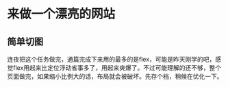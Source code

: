 # 来做一个漂亮的网站

## 简单切图

连夜把这个任务做完，通篇完成下来用的最多的是flex，可能是昨天刚学的吧，感觉flex用起来比定位浮动省事多了，用起来爽爆了。不过可能理解的还不够，整个页面做完，如果缩小比例大的话，布局就会被破坏。先存个档，稍候在优化一下。